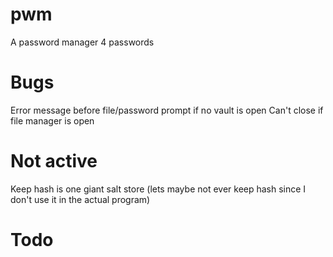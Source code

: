 # pwm
A password manager 4 passwords

# Bugs
Error message before file/password prompt if no vault is open
Can't close if file manager is open

# Not active
Keep hash is one giant salt store (lets maybe not ever keep hash since I don't use it in the actual program)

# Todo
